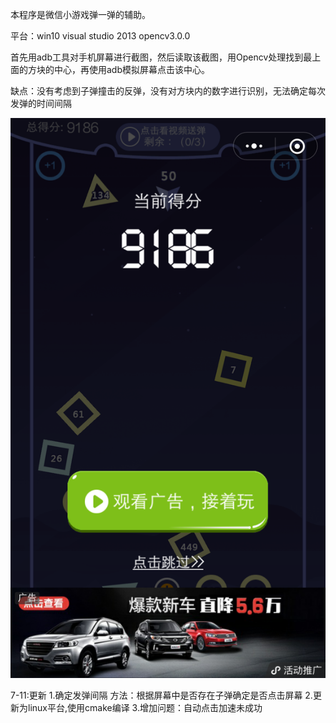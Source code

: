 本程序是微信小游戏弹一弹的辅助。

平台：win10       visual studio 2013     opencv3.0.0

首先用adb工具对手机屏幕进行截图，然后读取该截图，用Opencv处理找到最上面的方块的中心，再使用adb模拟屏幕点击该中心。

缺点：没有考虑到子弹撞击的反弹，没有对方块内的数字进行识别，无法确定每次发弹的时间间隔

![image](https://github.com/wqi2017/-/blob/master/%E5%BC%B9%E4%B8%80%E5%BC%B9_%E7%8E%8B%E7%90%A6/%E5%BC%B9%E4%B8%80%E5%BC%B9_%E7%8E%8B%E7%90%A6/%E7%AC%AC%E4%B8%80%E6%AC%A1%E6%88%90%E7%BB%A9.png)

7-11:更新
    1.确定发弹间隔
    方法：根据屏幕中是否存在子弹确定是否点击屏幕
    2.更新为linux平台,使用cmake编译
    3.增加问题：自动点击加速未成功
